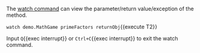The [watch command](https://arthas.aliyun.com/en/doc/watch.html) can view the parameter/return value/exception of the method.

`watch demo.MathGame primeFactors returnObj`{{execute T2}}

Input `Q`{{exec interrupt}} or `Ctrl+C`{{exec interrupt}} to exit the watch command.

